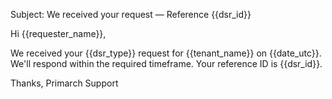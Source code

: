Subject: We received your request — Reference {{dsr_id}}

Hi {{requester_name}},

We received your {{dsr_type}} request for {{tenant_name}} on {{date_utc}}.
We'll respond within the required timeframe. Your reference ID is {{dsr_id}}.

Thanks,
Primarch Support

